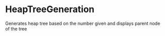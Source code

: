 HeapTreeGeneration
==================

Generates heap tree based on the number given and displays parent node of the tree 